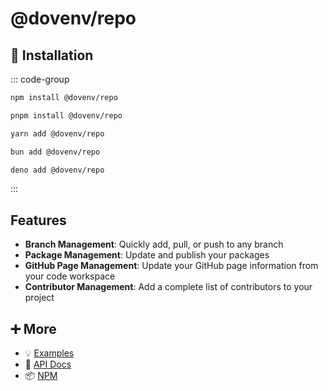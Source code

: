 # @dovenv/repo

## 🔑 Installation

::: code-group

```bash [npm]
npm install @dovenv/repo
```

```bash [pnpm]
pnpm install @dovenv/repo
```

```bash [yarn]
yarn add @dovenv/repo
```

```bash [bun]
bun add @dovenv/repo
```

```bash [deno]
deno add @dovenv/repo
```

:::

## Features

* __Branch Management__: Quickly add, pull, or push to any branch
* __Package Management__: Update and publish your packages
* __GitHub Page Management__: Update your GitHub page information from your code workspace
* __Contributor Management__: Add a complete list of contributors to your project

## ➕ More

- 💡 [Examples](examples.md)
- 📖 [API Docs](api.md)
- 📦 [NPM](https://www.npmjs.com/package/@dovenv/repo)
